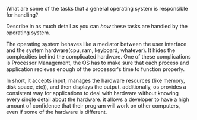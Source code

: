 What are some of the tasks that a general operating system is responsible for handling?

Describe in as much detail as you can _how_ these tasks are handled by the operating system.

The operating system behaves like a mediator between the user interface and the system hardware(cpu, ram, keyboard, whatever). It hides the complexities behind the complicated hardware. One of these complications is Processor Management, the OS has to make sure that each process and application recieves enough of the processor's time to function properly.

In short, it accepts input, manages the hardware resources (like memory, disk space, etc)), and then displays the output. additionally, os provides a consistent way for applications to deal with hardware without knowing every single detail about the hardware. it allows a developer to have a high amount of confidence that their program will work on other computers, even if some of the hardware is different.
